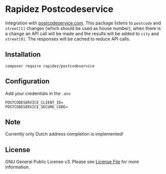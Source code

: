 # Rapidez Postcodeservice

Integration with [postcodeservice.com](https://postcodeservice.com/). This package listens to `postcode` and `street[1]` changes (which should be used as house number), when there is a change an API call will be made and the results will be added to `city` and `street[0]`. The responses will be cached to reduce API calls.

## Installation

```
composer require rapidez/postcodeservice
```

## Configuration

Add your credentials in the `.env`
```
POSTCODESERVICE_CLIENT_ID=
POSTCODESERVICE_SECURE_CODE=
```

## Note

Currently only Dutch address completion is implemented!

## License

GNU General Public License v3. Please see [License File](LICENSE) for more information.
